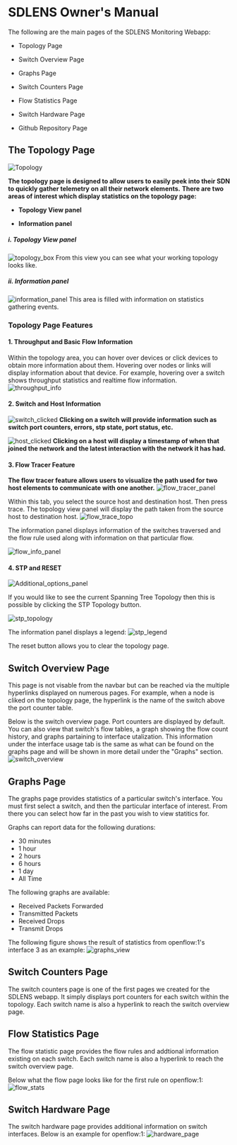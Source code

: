 # SDLENS Owner's Manual

The following are the main pages of the SDLENS Monitoring Webapp:

- Topology Page

- Switch Overview Page

- Graphs Page

- Switch Counters Page

- Flow Statistics Page

- Switch Hardware Page

- Github Repository Page


## The Topology Page


![Topology](https://user-images.githubusercontent.com/44167644/55676798-08648200-58aa-11e9-9fe1-49c08f2576e4.png)

**The topology page is designed to allow users to easily peek into their SDN to quickly gather telemetry on all their network elements.**
**There are two areas of interest which display statistics on the topology page:**

- **Topology View panel**

- **Information panel**


##### i. Topology View panel
![topology_box](https://user-images.githubusercontent.com/44167644/55676880-778ea600-58ab-11e9-8df9-de74e0acc644.png)
From this view you can see what your working topology looks like.

##### ii. Information panel
![information_panel](https://user-images.githubusercontent.com/44167644/55676912-f2f05780-58ab-11e9-964b-d176eadeef95.png)
This area is filled with information on statistics gathering events.

### Topology Page Features

#### 1. Throughput and Basic Flow Information

Within the topology area, you can hover over devices or click devices to obtain more information about them.
Hovering over nodes or links will display information about that device. For example, hovering over a switch shows throughput statistics and realtime flow information.
![throughput_info](https://user-images.githubusercontent.com/44167644/55677729-0f47c080-58bb-11e9-9a8a-57c360b96fb8.png)

#### 2. Switch and Host Information


![switch_clicked](https://user-images.githubusercontent.com/44167644/55677780-0c999b00-58bc-11e9-8700-aa1aa0eb8283.png)
**Clicking on a switch will provide information such as switch port counters, errors, stp state, port status, etc.**

![host_clicked](https://user-images.githubusercontent.com/44167644/55677791-2cc95a00-58bc-11e9-9742-78357f77c695.png)
**Clicking on a host will display a timestamp of when that joined the network and the latest interaction with the network it has had.**
#### 3. Flow Tracer Feature
**The flow tracer feature allows users to visualize the path used for two host elements to communicate with one another.**
![flow_tracer_panel](https://user-images.githubusercontent.com/44167644/55676887-a6a51780-58ab-11e9-8d62-0fb3efc0ddab.png)

Within this tab, you select the source host and destination host. Then press trace. The topology view panel will display the path taken from the source host to destination host.
![flow_trace_topo](https://user-images.githubusercontent.com/44167644/55676985-97bf6480-58ad-11e9-86f5-42efd3a7ea94.png)

The information panel displays information of the switches traversed and the flow rule used along with information on that particular flow.

![flow_info_panel](https://user-images.githubusercontent.com/44167644/55677000-07355400-58ae-11e9-9611-f237d9ccefe6.png)

#### 4. STP and RESET
![Additional_options_panel](https://user-images.githubusercontent.com/44167644/55676896-c89e9a00-58ab-11e9-84b4-1f1795d73ca1.png)

If you would like to see the current Spanning Tree Topology then this is possible by clicking the STP Topology button.

![stp_topology](https://user-images.githubusercontent.com/44167644/55678297-4c18b500-58c5-11e9-9601-51dde1ca253c.png)

The information panel displays a legend:
![stp_legend](https://user-images.githubusercontent.com/44167644/55678331-c47f7600-58c5-11e9-8346-540e6ec8b91f.png)

The reset button allows you to clear the topology page.

## Switch Overview Page

This page is not visable from the navbar but can be reached via the multiple hyperlinks displayed on numerous pages. For example, when a node is cliked on the topology page, the hyperlink is the name of the switch above the port counter table.

Below is the switch overview page. Port counters are displayed by default. You can also view that switch's flow tables, a graph showing the flow count history, and graphs partaining to interface utalization. This information under the interface usage tab is the same as what can be found on the graphs page and will be shown in more detail under the "Graphs" section.
![switch_overview](https://user-images.githubusercontent.com/44167644/55678534-83896080-58c9-11e9-8132-ea55c7a0585d.png)

## Graphs Page
The graphs page provides statistics of a particular switch's interface. You must first select a switch, and then the particular interface of interest. From there you can select how far in the past you wish to view statitics for. 

Graphs can report data for the following durations:
- 30 minutes
- 1 hour
- 2 hours
- 6 hours
- 1 day
- All Time

The following graphs are available:
- Received Packets Forwarded
- Transmitted Packets 
- Received Drops
- Transmit Drops

The following figure shows the result of statistics from openflow:1's interface 3 as an example:
![graphs_view](https://user-images.githubusercontent.com/44167644/55678728-8174d100-58cc-11e9-8bc0-cd1a6cb6e312.png)

## Switch Counters Page
The switch counters page is one of the first pages we created for the SDLENS webapp. It simply displays port counters for each switch within the topology. Each switch name is also a hyperlink to reach the switch overview page.  

## Flow Statistics Page
The flow statistic page provides the flow rules and addtional information existing on each switch. Each switch name is also a hyperlink to reach the switch overview page.

Below what the flow page looks like for the first rule on openflow:1:
![flow_stats](https://user-images.githubusercontent.com/44167644/55678796-b170a400-58cd-11e9-8591-a8f5a49649f5.png)

## Switch Hardware Page
The switch hardware page provides additional information on switch interfaces. Below is an example for openflow:1:
![hardware_page](https://user-images.githubusercontent.com/44167644/55678821-1cba7600-58ce-11e9-90b8-0619e5d03de2.png)
